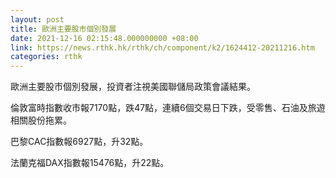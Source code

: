 ```yaml
---
layout: post
title: 歐洲主要股市個別發展
date: 2021-12-16 02:15:48.000000000 +08:00
link: https://news.rthk.hk/rthk/ch/component/k2/1624412-20211216.htm
categories: rthk
---
```


歐洲主要股市個別發展，投資者注視美國聯儲局政策會議結果。

倫敦富時指數收市報7170點，跌47點，連續6個交易日下跌，受零售、石油及旅遊相關股份拖累。

巴黎CAC指數報6927點，升32點。

法蘭克福DAX指數報15476點，升22點。
